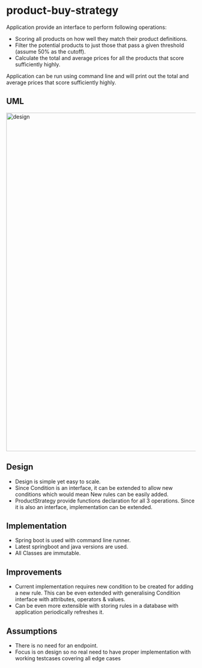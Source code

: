 # product-buy-strategy

Application provide an interface to perform following operations:

* Scoring all products on how well they match their product definitions.
* Filter the potential products to just those that pass a given threshold (assume 50% as the cutoff).
* Calculate the total and average prices for all the products that score sufficiently highly.

Application can be run using command line and will print out the total and average prices that score sufficiently
highly.

## UML
<img src="https://github.com/Sarvesh27Sharma/product-buy-strategy/blob/master/uml/uml.png" alt="design" type="image/png" width="900">

## Design

* Design is simple yet easy to scale.
* Since Condition is an interface, it can be extended to allow new conditions which would mean New rules can be easily
  added.
* ProductStrategy provide functions declaration for all 3 operations. Since it is also an interface, implementation can
  be extended.

## Implementation

* Spring boot is used with command line runner.
* Latest springboot and java versions are used.
* All Classes are immutable.

## Improvements

* Current implementation requires new condition to be created for adding a new rule. This can be even extended with
  generalising Condition interface with attributes, operators & values.
* Can be even more extensible with storing rules in a database with application periodically refreshes it.

## Assumptions

* There is no need for an endpoint.
* Focus is on design so no real need to have proper implementation with working testcases covering all edge cases
